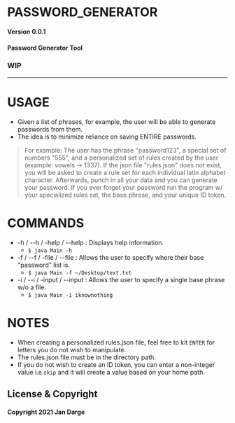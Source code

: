 # PASSWORD_GENERATOR

**Version 0.0.1**

#### Password Generator Tool

### WIP

---
# USAGE
* Given a list of phrases, for example, the user will be able to generate passwords from them.
* The idea is to minimize reliance on saving ENTIRE passwords.
> For example:
> The user has the phrase "password123", a special set of numbers "555", and a personalized set of rules created by the user (example: vowels -> 1337).
> If the json file "rules.json" does not exist, you will be asked to create a rule set for each individual latin alphabet character.
> Afterwards, punch in all your data and you can generate your password. 
> If you ever forget your password run the program w/ your specialized rules set, the base phrase, and your unique ID token.

# COMMANDS
* -h / --h / -help / --help : Displays help information. 
  * ```$ java Main -h```
* -f / --f / -file / --file : Allows the user to specify where their base "password" list is. 
  * ```$ java Main -f ~/Desktop/text.txt```
* -i / --i / -input / --input : Allows the user to specify a single base phrase w/o a file.
  * ```$ java Main -i iknownothing```

# NOTES
* When creating a personalized rules.json file, feel free to kit ```ENTER``` for letters you do not wish to manipulate.
* The rules.json file must be in the directory path.
* If you do not wish to create an ID token, you can enter a non-integer value i.e.```skip``` and it will create a value based on your home path.


## License & Copyright ##
#### Copyright 2021 Jan Darge
